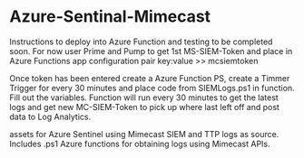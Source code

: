# Azure-Sentinal-Mimecast
Instructions to deploy into Azure Function and testing to be completed soon. For now user Prime and Pump to get 1st MS-SIEM-Token and place in Azure Functions app configuration pair key:value >> mcsiemtoken

Once token has been entered create a Azure Function PS, create a Timmer Trigger for every 30 minutes and place code from SIEMLogs.ps1 in function. Fill out the variables. Function will run every 30 minutes to get the latest logs and get new MC-SIEM-Token to pick up where last left off and post data to Log Analytics.

assets for Azure Sentinel using Mimecast SIEM and TTP logs as source. Includes .ps1 Azure functions for obtaining logs using Mimecast APIs.
